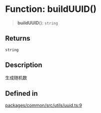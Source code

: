 # Function: buildUUID()

> **buildUUID**(): `string`

## Returns

`string`

## Description

生成随机数

## Defined in

[packages/common/src/utils/uuid.ts:9](https://github.com/XiaoPiHong/xph-crud/blob/9d44883c1fd301bcb6eb021e6a1345bb3cf6b335/packages/common/src/utils/uuid.ts#L9)
